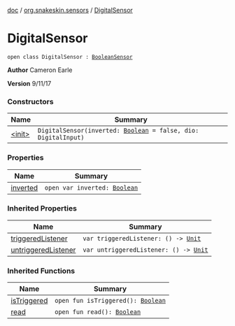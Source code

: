 [doc](../../index.md) / [org.snakeskin.sensors](../index.md) / [DigitalSensor](./index.md)

# DigitalSensor

`open class DigitalSensor : `[`BooleanSensor`](../-boolean-sensor/index.md)

**Author**
Cameron Earle

**Version**
9/11/17

### Constructors

| Name | Summary |
|---|---|
| [&lt;init&gt;](-init-.md) | `DigitalSensor(inverted: `[`Boolean`](https://kotlinlang.org/api/latest/jvm/stdlib/kotlin/-boolean/index.html)` = false, dio: DigitalInput)` |

### Properties

| Name | Summary |
|---|---|
| [inverted](inverted.md) | `open var inverted: `[`Boolean`](https://kotlinlang.org/api/latest/jvm/stdlib/kotlin/-boolean/index.html) |

### Inherited Properties

| Name | Summary |
|---|---|
| [triggeredListener](../-boolean-sensor/triggered-listener.md) | `var triggeredListener: () -> `[`Unit`](https://kotlinlang.org/api/latest/jvm/stdlib/kotlin/-unit/index.html) |
| [untriggeredListener](../-boolean-sensor/untriggered-listener.md) | `var untriggeredListener: () -> `[`Unit`](https://kotlinlang.org/api/latest/jvm/stdlib/kotlin/-unit/index.html) |

### Inherited Functions

| Name | Summary |
|---|---|
| [isTriggered](../-boolean-sensor/is-triggered.md) | `open fun isTriggered(): `[`Boolean`](https://kotlinlang.org/api/latest/jvm/stdlib/kotlin/-boolean/index.html) |
| [read](../-boolean-sensor/read.md) | `open fun read(): `[`Boolean`](https://kotlinlang.org/api/latest/jvm/stdlib/kotlin/-boolean/index.html) |

